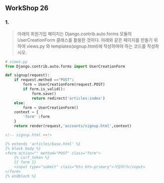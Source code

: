 ## WorkShop 26

### 1.

> 아래의 회원가입 페이지는 Django.contrib.auto.forms  모듈의 UserCreationForm 클래스를 활용한 것이다. 아래와 같은 페이지를 만들기 위하여 views.py 와 templates(signup.html)에 작성하여야 하는 코드를 작성하시오.

```python
# views.py
from Django.contrib.auto.forms import UserCreationForm

def signup(request):
    if request.method =="POST":
    	form = UserCreationForm(request.POST)
        if form.is_valid():
            form.save()
            return redirect('articles:index')
    else:
        form = UserCreationForm()
    context = {
        'form' :form
    }
    return render(request,'accounts/signup.html',context)
```

```html
<!-- signup.html --!>

{% extends 'articles/base.html' %}
{% block body %}
<form action="" method="POST" class="form">
  	{% csrf_token %}
	{{ form }}
	<input type="submit" class="btn btn-primary">가입하기</input>
</form>
{% endblock %}
```

